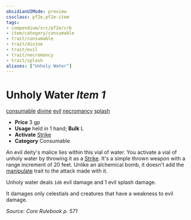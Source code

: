 ```yaml
---
obsidianUIMode: preview
cssclass: pf2e,pf2e-item
tags:
- compendium/src/pf2e/crb
- item/category/consumable
- trait/consumable
- trait/divine
- trait/evil
- trait/necromancy
- trait/splash
aliases: ["Unholy Water"]
---
```

# Unholy Water *Item 1*  
[consumable](../../../Rules/traits/consumable.md)  [divine](../../../Rules/traits/divine.md)  [evil](../../../Rules/traits/evil.md)  [necromancy](../../../Rules/traits/necromancy.md)  [splash](../../../Rules/traits/splash.md)  

- **Price** 3 gp
- **Usage** held in 1 hand; **Bulk** L
- **Activate** [Strike](../../../Rules/actions/strike.md)
- **Category** Consumable

An evil deity's malice lies within this vial of water. You activate a vial of unholy water by throwing it as a [Strike](../../../Rules/actions/strike.md). It's a simple thrown weapon with a range increment of 20 feet. Unlike an alchemical bomb, it doesn't add the [manipulate](../../../Rules/traits/manipulate.md) trait to the attack made with it.

Unholy water deals `1d6` evil damage and 1 evil splash damage.

It damages only celestials and creatures that have a weakness to evil damage.

*Source: Core Rulebook p. 571*